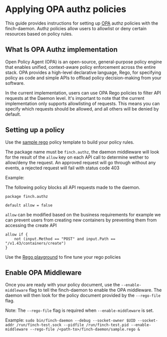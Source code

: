 # Applying OPA authz policies

This guide provides instructions for setting up [OPA](https://github.com/open-policy-agent/opa) authz policies with the finch-daemon. Authz policies allow users to allowlist or deny certain resources based on policy rules.

## What Is OPA Authz implementation
Open Policy Agent (OPA) is an open-source, general-purpose policy engine that enables unified, context-aware policy enforcement across the entire stack. OPA provides a high-level declarative language, Rego, for specifying policy as code and simple APIs to offload policy decision-making from your software.

In the current implementation, users can use OPA Rego policies to filter API requests at the Daemon level. It's important to note that the current implementation only supports allowlisting of requests. This means you can specify which requests should be allowed, and all others will be denied by default.

## Setting up a policy 

Use the [sample rego](../sample.rego) policy template to build your policy rules. 

The package name must be `finch.authz`, the daemon middleware will look for the result of the `allow` key on each API call to determine wether to allow/deny the request. 
An approved request will go through without any events, a rejected request will fail with status code 403

Example: 

The following policy blocks all API requests made to the daemon. 
```
package finch.authz

default allow = false

```
`allow` can be modified based on the business requirements for example we can prevent users from creating new containers by preventing them from accessing the create API

```
allow if {
    not (input.Method == "POST" and input.Path == "/v1.43/containers/create")
}
```
Use the [Rego playground](https://play.openpolicyagent.org/) to fine tune your rego policies

## Enable OPA Middleware

Once you are ready with your policy document, use the `--enable-middleware` flag to tell the finch-daemon to enable the OPA middleware. The daemon will then look for the policy document provided by the `--rego-file` flag.

Note: The `--rego-file` flag is required when `--enable-middleware` is set.

Example: 
`sudo bin/finch-daemon --debug --socket-owner $UID --socket-addr /run/finch-test.sock --pidfile /run/finch-test.pid --enable-middleware --rego-file /<path-to>/finch-daemon/sample.rego &`